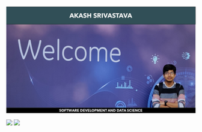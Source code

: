 ![Cover](https://github.com/AkashSrivastava1721/AkashSrivastava1721/blob/main/Cover_Akash.jpg)

<img align="centre" src="https://github-readme-stats.vercel.app/api/?username=AkashSrivastava1721&count_private=true&show_icons=true&theme=radical&hide=issues"/>
<img align="centre" src="https://github-readme-stats.vercel.app/api/top-langs/?username=AkashSrivastava1721&show_icons=true&theme=radical"/>
